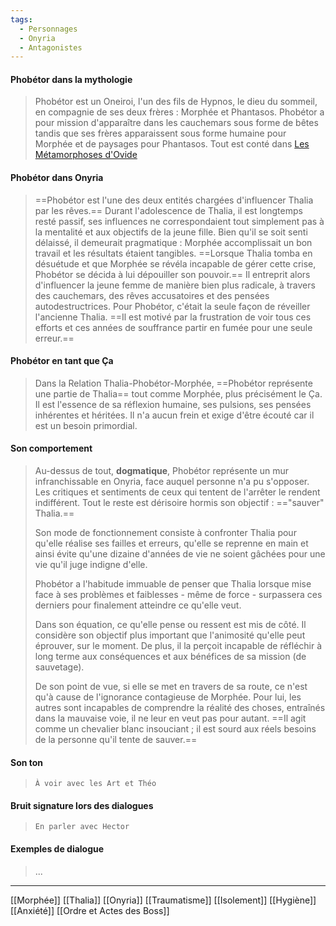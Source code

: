 ```yaml
---
tags:
  - Personnages
  - Onyria
  - Antagonistes
---
```

#### Phobétor dans la mythologie 

> Phobétor est un Oneiroi, l'un des fils de Hypnos, le dieu du sommeil, en compagnie de ses deux frères : Morphée et Phantasos. Phobétor a pour mission d'apparaître dans les cauchemars sous forme de bêtes tandis que ses frères apparaissent sous forme humaine pour Morphée et de paysages pour Phantasos. Tout est conté dans [Les Métamorphoses d'Ovide](https://fr.wikipedia.org/wiki/Phob%C3%A9tor)
#### Phobétor dans Onyria

>==Phobétor est l'une des deux entités chargées d'influencer Thalia par les rêves.== Durant l'adolescence de Thalia, il est longtemps resté passif, ses influences ne correspondaient tout simplement pas à la mentalité et aux objectifs de la jeune fille. Bien qu'il se soit senti délaissé, il demeurait pragmatique : Morphée accomplissait un bon travail et les résultats étaient tangibles. ==Lorsque Thalia tomba en désuétude et que Morphée se révéla incapable de gérer cette crise, Phobétor se décida à lui dépouiller son pouvoir.== Il entreprit alors d'influencer la jeune femme de manière bien plus radicale, à travers des cauchemars, des rêves accusatoires et des pensées autodestructrices. Pour Phobétor, c'était la seule façon de réveiller l'ancienne Thalia. ==Il est motivé par la frustration de voir tous ces efforts et ces années de souffrance partir en fumée pour une seule erreur.==
#### Phobétor en tant que Ça

> Dans la Relation Thalia-Phobétor-Morphée, ==Phobétor représente une partie de Thalia== tout comme Morphée, plus précisément le Ça. Il est l'essence de sa réflexion humaine, ses pulsions, ses pensées inhérentes et héritées. Il n'a aucun frein et exige d'être écouté car il est un besoin primordial.
#### Son comportement

> Au-dessus de tout, **dogmatique**, Phobétor représente un mur infranchissable en Onyria, face auquel personne n'a pu s'opposer. Les critiques et sentiments de ceux qui tentent de l'arrêter le rendent indifférent. Tout le reste est dérisoire hormis son objectif : =="sauver" Thalia.== 
> 
> Son mode de fonctionnement consiste à confronter Thalia pour qu'elle réalise ses failles et erreurs, qu'elle se reprenne en main et ainsi évite qu'une dizaine d'années de vie ne soient gâchées pour une vie qu'il juge indigne d'elle. 
> 
> Phobétor a l'habitude immuable de penser que Thalia lorsque mise face à ses problèmes et faiblesses - même de force - surpassera ces derniers pour finalement atteindre ce qu'elle veut. 
> 
> Dans son équation, ce qu'elle pense ou ressent est mis de côté. Il considère son objectif plus important que l'animosité qu'elle peut éprouver, sur le moment. De plus, il la perçoit incapable de réfléchir à long terme aux conséquences et aux bénéfices de sa mission (de sauvetage). 
> 
> De son point de vue, si elle se met en travers de sa route, ce n'est qu'à cause de l'ignorance contagieuse de Morphée. Pour lui, les autres sont incapables de comprendre la réalité des choses, entraînés dans la mauvaise voie, il ne leur en veut pas pour autant. ==Il agit comme un chevalier blanc insouciant ; il est sourd aux réels besoins de la personne qu'il tente de sauver.== 
#### Son ton

> `À voir avec les Art et Théo`
#### Bruit signature lors des dialogues

> `En parler avec Hector`
#### Exemples de dialogue

> ...


---

[[Morphée]] [[Thalia]] [[Onyria]] [[Traumatisme]] [[Isolement]] [[Hygiène]] [[Anxiété]] [[Ordre et Actes des Boss]] 